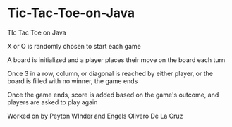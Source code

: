 # Tic-Tac-Toe-on-Java
TIc Tac Toe on Java

X or O is randomly chosen to start each game

A board is initialized and a player places their move on the board each turn

Once 3 in a row, column, or diagonal is reached by either player, or the board is filled with no winner, the game ends

Once the game ends, score is added based on the game's outcome, and players are asked to play again

Worked on by Peyton WInder and Engels Olivero De La Cruz
